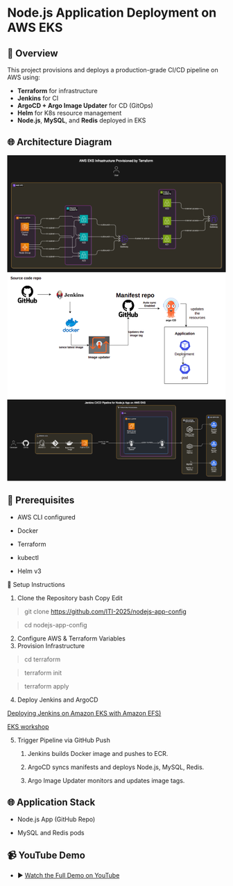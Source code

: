 # Node.js Application Deployment on AWS EKS

## 🎯 Overview

This project provisions and deploys a production-grade CI/CD pipeline on AWS using:

- **Terraform** for infrastructure
- **Jenkins** for CI
- **ArgoCD + Argo Image Updater** for CD (GitOps)
- **Helm** for K8s resource management
- **Node.js**, **MySQL**, and **Redis** deployed in EKS

## 🌐 Architecture Diagram
![alt text](image.png)
![alt text](image-1.png)
![alt text](image-2.png)
##  🚀 Prerequisites 

- AWS CLI configured

- Docker

- Terraform

- kubectl

- Helm v3

🔧 Setup Instructions
1. Clone the Repository
bash
Copy
Edit
> git clone https://github.com/ITI-2025/nodejs-app-config

> cd nodejs-app-config

2. Configure AWS & Terraform Variables
3. Provision Infrastructure
> cd terraform

> terraform init

> terraform apply
4. Deploy Jenkins and ArgoCD

[Deploying Jenkins on Amazon EKS with Amazon EFS)](https://aws.amazon.com/blogs/storage/deploying-jenkins-on-amazon-eks-with-amazon-efs/)

[EKS workshop](https://www.eksworkshop.com/docs/automation/gitops/argocd/)

5. Trigger Pipeline via GitHub Push

    1. Jenkins builds Docker image and pushes to ECR.

    2. ArgoCD syncs manifests and deploys Node.js, MySQL, Redis.

    3. Argo Image Updater monitors and updates image tags.

## 🌐 Application Stack
- Node.js App (GitHub Repo)

- MySQL and Redis pods

## 📹 YouTube Demo
- ▶️ [Watch the Full Demo on YouTube](https://youtu.be/5mbmws5c33k)


